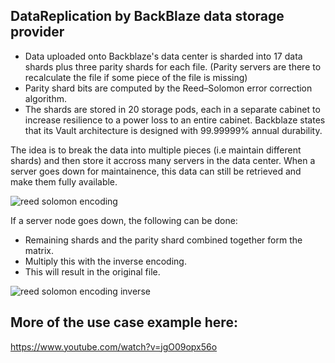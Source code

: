 ## DataReplication by BackBlaze data storage provider

* Data uploaded onto Backblaze's data center is sharded into 17 data shards plus three parity shards for each file. (Parity servers are there to recalculate the file if some piece of the file is missing)
* Parity shard bits are computed by the Reed–Solomon error correction algorithm. 
* The shards are stored in 20 storage pods, each in a separate cabinet to increase resilience to a power loss to an entire cabinet. Backblaze states that its Vault architecture is designed with 99.99999% annual durability.

The idea is to break the data into multiple pieces (i.e maintain different shards) and then store it accross many servers in the data center. When a server goes down for maintainence, this data can still be retrieved and make them fully available.

![reed solomon encoding](https://user-images.githubusercontent.com/6800366/37762274-d3445332-2de1-11e8-870c-4b6c375291af.PNG)

If a server node goes down, the following can be done:
* Remaining shards and the parity shard combined together form the matrix.
* Multiply this with the inverse encoding.
* This will result in the original file.

![reed solomon encoding inverse](https://user-images.githubusercontent.com/6800366/37762466-5b134d18-2de2-11e8-8325-20b540cda397.PNG)


## More of the use case example here:
https://www.youtube.com/watch?v=jgO09opx56o
